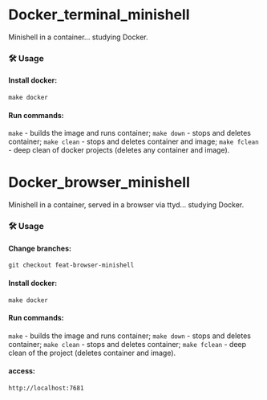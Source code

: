 # Docker_terminal_minishell
Minishell in a container... studying Docker. 

### 🛠️ Usage

#### Install docker:

```make docker```

#### Run commands:
```make``` - builds the image and runs container;
```make down``` - stops and deletes container;
```make clean``` - stops and deletes container and image;
```make fclean``` - deep clean of docker projects (deletes any container and image).

# Docker_browser_minishell
Minishell in a container, served in a browser via ttyd... studying Docker. 

### 🛠️ Usage

#### Change branches:

```git checkout feat-browser-minishell```

#### Install docker:

```make docker```

#### Run commands:
```make``` - builds the image and runs container;
```make down``` - stops and deletes container;
```make clean``` - stops and deletes container;
```make fclean``` - deep clean of the project (deletes container and image).

#### access:

```http://localhost:7681```